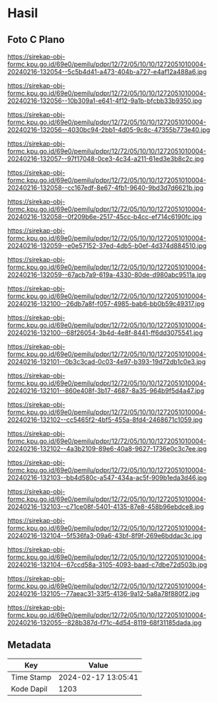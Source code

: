 # Hasil

## Foto C Plano

https://sirekap-obj-formc.kpu.go.id/69e0/pemilu/pdpr/12/72/05/10/10/1272051010004-20240216-132054--5c5b4d41-a473-404b-a727-e4af12a488a6.jpg

https://sirekap-obj-formc.kpu.go.id/69e0/pemilu/pdpr/12/72/05/10/10/1272051010004-20240216-132056--10b309a1-e641-4f12-9a1b-bfcbb33b9350.jpg

https://sirekap-obj-formc.kpu.go.id/69e0/pemilu/pdpr/12/72/05/10/10/1272051010004-20240216-132056--4030bc94-2bb1-4d05-9c8c-47355b773e40.jpg

https://sirekap-obj-formc.kpu.go.id/69e0/pemilu/pdpr/12/72/05/10/10/1272051010004-20240216-132057--97f17048-0ce3-4c34-a211-61ed3e3b8c2c.jpg

https://sirekap-obj-formc.kpu.go.id/69e0/pemilu/pdpr/12/72/05/10/10/1272051010004-20240216-132058--cc167edf-8e67-4fb1-9640-9bd3d7d6621b.jpg

https://sirekap-obj-formc.kpu.go.id/69e0/pemilu/pdpr/12/72/05/10/10/1272051010004-20240216-132058--0f209b6e-2517-45cc-b4cc-ef714c6190fc.jpg

https://sirekap-obj-formc.kpu.go.id/69e0/pemilu/pdpr/12/72/05/10/10/1272051010004-20240216-132059--e0e57152-37ed-4db5-b0ef-4d374d884510.jpg

https://sirekap-obj-formc.kpu.go.id/69e0/pemilu/pdpr/12/72/05/10/10/1272051010004-20240216-132059--67acb7a9-619a-4330-80de-d980abc9511a.jpg

https://sirekap-obj-formc.kpu.go.id/69e0/pemilu/pdpr/12/72/05/10/10/1272051010004-20240216-132100--26db7a8f-f057-4985-bab6-bb0b59c49317.jpg

https://sirekap-obj-formc.kpu.go.id/69e0/pemilu/pdpr/12/72/05/10/10/1272051010004-20240216-132100--68f26054-3b4d-4e8f-8441-ff6dd3075541.jpg

https://sirekap-obj-formc.kpu.go.id/69e0/pemilu/pdpr/12/72/05/10/10/1272051010004-20240216-132101--0b3c3cad-0c03-4e97-b393-19d72db1c0e3.jpg

https://sirekap-obj-formc.kpu.go.id/69e0/pemilu/pdpr/12/72/05/10/10/1272051010004-20240216-132101--860e408f-3b17-4687-8a35-964b9f5d4a47.jpg

https://sirekap-obj-formc.kpu.go.id/69e0/pemilu/pdpr/12/72/05/10/10/1272051010004-20240216-132102--cc5465f2-4bf5-455a-8fd4-2468671c1059.jpg

https://sirekap-obj-formc.kpu.go.id/69e0/pemilu/pdpr/12/72/05/10/10/1272051010004-20240216-132102--4a3b2109-89e6-40a8-9627-1736e0c3c7ee.jpg

https://sirekap-obj-formc.kpu.go.id/69e0/pemilu/pdpr/12/72/05/10/10/1272051010004-20240216-132103--bb4d580c-a547-434a-ac5f-909b1eda3d46.jpg

https://sirekap-obj-formc.kpu.go.id/69e0/pemilu/pdpr/12/72/05/10/10/1272051010004-20240216-132103--c71ce08f-5401-4135-87e8-458b96ebdce8.jpg

https://sirekap-obj-formc.kpu.go.id/69e0/pemilu/pdpr/12/72/05/10/10/1272051010004-20240216-132104--5f536fa3-09a6-43bf-8f9f-269e6bddac3c.jpg

https://sirekap-obj-formc.kpu.go.id/69e0/pemilu/pdpr/12/72/05/10/10/1272051010004-20240216-132104--67ccd58a-3105-4093-baad-c7dbe72d503b.jpg

https://sirekap-obj-formc.kpu.go.id/69e0/pemilu/pdpr/12/72/05/10/10/1272051010004-20240216-132105--77aeac31-33f5-4136-9a12-5a8a78f880f2.jpg

https://sirekap-obj-formc.kpu.go.id/69e0/pemilu/pdpr/12/72/05/10/10/1272051010004-20240216-132055--828b387d-f71c-4d54-8119-68f31185dada.jpg


## Metadata

| Key        | Value               |
| ---------- | ------------------- |
| Time Stamp | 2024-02-17 13:05:41 |
| Kode Dapil | 1203                |



